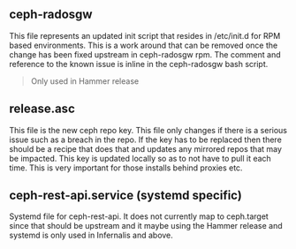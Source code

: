 ## ceph-radosgw
This file represents an updated init script that resides in /etc/init.d for RPM based environments. This is a work around that can be removed once the change has been fixed upstream in ceph-radosgw rpm. The comment and reference to the known issue is inline in the ceph-radosgw bash script.

>Only used in Hammer release

## release.asc
This file is the new ceph repo key. This file only changes if there is a serious issue such as a breach in the repo. If the key has to be replaced then there should be a recipe that does that and updates any mirrored repos that may be impacted. This key is updated locally so as to not have to pull it each time. This is very important for those installs behind proxies etc.

## ceph-rest-api.service (systemd specific)
Systemd file for ceph-rest-api. It does not currently map to ceph.target since that should be upstream and it maybe using the Hammer release and systemd is only used in Infernalis and above.
